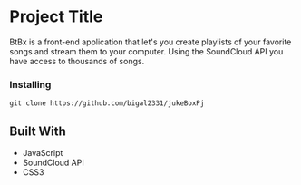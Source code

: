# Project Title

BtBx is a front-end application that let's you create playlists of your favorite songs and stream them to your computer. Using the SoundCloud API you have access to thousands of songs.

### Installing

```
git clone https://github.com/bigal2331/jukeBoxPj
```
## Built With

* JavaScript
* SoundCloud API
* CSS3
